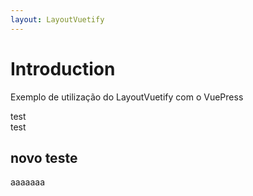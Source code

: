 ```yaml
---
layout: LayoutVuetify
---
```


# Introduction

Exemplo de utilização do LayoutVuetify com o VuePress

<v-btn color="red"> test </v-btn>  
<v-btn color="info"> test </v-btn>  


## novo teste 

aaaaaaa